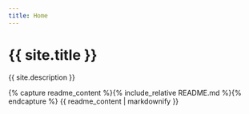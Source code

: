 ```yaml
---
title: Home
---
```


<link rel="stylesheet" href="style.css">
<script src="toc.js" defer></script>



<main>
<h1>{{ site.title }}</h1>
<p>{{ site.description }}</p>
<section id="readme">
{% capture readme_content %}{% include_relative README.md %}{% endcapture %}
{{ readme_content | markdownify }}
</section>
</main>
